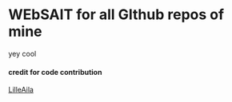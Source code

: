 # WEbSAIT for all GIthub repos of mine
yey cool


#### credit for code contribution
[LilleAila](https://github.com/LilleAila/)
